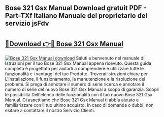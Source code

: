 ## Bose 321 Gsx Manual Download gratuit PDF - Part-TXf Italiano Manuale del proprietario del servizio jsFdv

# <h2><a href="http://dfc12mn.blite.top/?on=Bose+321+Gsx+Manual">🔗Download 👉🔴 Bose 321 Gsx Manual</a></h2>

[![Bose 321 Gsx Manual download](https://i.imgur.com/lujVjoI.png)](http://dfc12mn.blite.top/?on=Bose+321+Gsx+Manual)
Saluti e benvenuto nel manuale di Istruzioni per il tuo Bose 321 Gsx Manual appena ricevuto. Questa guida completa è progettata per aiutarti a comprendere e utilizzare tutte le funzionalità e i vantaggi del tuo Prodotto. Troverai istruzioni chiare per L'installazione, il funzionamento, la manutenzione e la risoluzione dei problemi. Si prega di annotare il numero di serie ricerca e annotare il numero di serie del nuovo Bose 321 Gsx Manual a scopo di garanzia. Scopri le possibilità Dell'elenco delle funzionalità con il tuo nuovo Bose 321 Gsx Manual. Ci aspettiamo che Bose 321 Gsx Manual ti abbia aiutato a familiarizzare con il tuo ultimo acquisto. In caso di domande o dubbi, non esitare a contattare il nostro Servizio Clienti.
